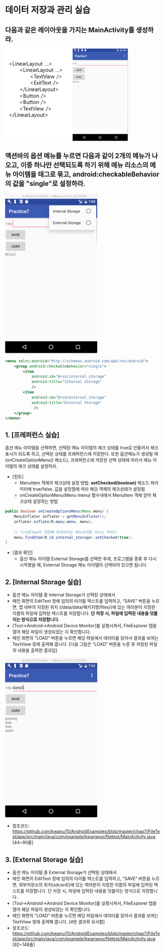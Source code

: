 # 데이터 저장과 관리 실습

## 다음과 같은 레이아웃을 가지는 MainActivity를 생성하라.

<img src="images/data-storage-lab1.png" width=400px>

## 액션바의 옵션 메뉴를 누르면 다음과 같이 2개의 메뉴가 나오고, 이중 하나만 선택되도록 하기 위해 메뉴 리소스의 메뉴 아이템을 <group> 태그로 묶고, **android:checkableBehavior** 의 값을 "single"로 설정하라.

<img src="images/data-storage-lab2.png" width=300px>

```xml
<menu xmlns:android="http://schemas.android.com/apk/res/android">
    <group android:checkableBehavior="single">
        <item
            android:id="@+id/internal_storage"
            android:title="Internal Storage"
            />
        <item
            android:id="@+id/external_storage"
            android:title="External Storage"
             />        
    </group>
</menu>
```

## 1. [프레퍼런스 실습]
옵션 메뉴 아이템을 선택하면, 선택된 메뉴 아이템의 체크 상태를 true로 만들어서 체크 표시가 되도록 하고, 선택된 상태를 프레퍼런스에 저장한다. 또한 옵션메뉴가 생성될 때 (onCreateOptionMenu() 메소드), 프레퍼런스에 저장된 선택 상태에 따라서 메뉴 아이템의 체크 상태를 설정하라.

* [힌트]
    - MenuItem 객체의 체크상태 설정 방법: **setChecked(boolean)** 메소드 파라미터에 true/false. 값을 설정함에 따라 해당 객체의 체크상태가 설정됨
    - onCreateOptionMenu(Menu menu) 함수내에서 MenuItem 객체 얻어 체크상태 설정하는 방법

```java
public boolean onCreateOptionsMenu(Menu menu) {
    MenuInflater inflater = getMenuInflater();
    inflater.inflate(R.menu.menu, menu);

    // findItem의 첫번째 파라미터는 메뉴아이템 리소스 아이디
    menu.findItem(R.id.internal_storage).setChecked(true);
}
```

* [결과 확인]
    - 옵선 메뉴 아이템 External Storage를 선택한 후에, 프로그램을 종류 후 다시 시작했을 때, External Storage 메뉴 아이템이 선택되어 있으면 됩니다.

## 2. [Internal Storage 실습]
* 옵션 메뉴 아이템 중 Internal Storage가 선택된 상태에서
* 메인 화면의 EditText 창에 임의의 타이틀 텍스트를 입력하고, “SAVE” 버튼을 누르면, 앱 내부의 지정된 위치 (/data/data/패키지명/files/)에 있는 여러분이 지정한 이름의 파일에 입력된 텍스트를 저장합니다. **단 저장 시, 파일에 입력된 내용을 덧붙이는 방식으로 저장합니다.**
* [Tool->Android->Android Device Monitor]를 실행시켜서, FileExplorer 탭을 열어 해당 파일이 생성되었는 지 확인합니다.
* 메인 화면의 “LOAD” 버튼을 누르면 해당 파일에서 데이터를 읽어서 결과를 보여는 TextView 창에 출력해 줍니다. [다음 그림은 “LOAD” 버튼을 누른 후 저장된 파일의 내용을 출력한 결과임]

<img src="images/data-storage-lab3.png" width=300px>

* 참조코드: https://github.com/kwanu70/AndroidExamples/blob/master/chap7/FileTest/app/src/main/java/com/example/kwanwoo/filetest/MainActivity.java [44~90줄]

## 3.  [External Storage 실습]
* 옵션 메뉴 아이템 중 External Storage가 선택된 상태에서
* 메인 화면의 EditText 창에 임의의 타이틀 텍스트를 입력하고, “SAVE” 버튼을 누르면, 외부저장소의 위치(sdcard/)에 있는 여러분이 지정한 이름의 파일에 입력된 텍스트를 저장합니다. 단 저장 시, 파일에 입력된 내용을 덧붙이는 방식으로 저장합니다.
* [Tool->Android->Android Device Monitor]를 실행시켜서, FileExplorer 탭을 열어 해당 파일이 생성되었는 지 확인합니다.
* 메인 화면의 “LOAD” 버튼을 누르면 해당 파일에서 데이터를 읽어서 결과를 보여는 TextView 창에 출력해 줍니다. [4번 결과와 유사함]
* 참조코드: https://github.com/kwanu70/AndroidExamples/blob/master/chap7/FileTest/app/src/main/java/com/example/kwanwoo/filetest/MainActivity.java [92~148줄]
